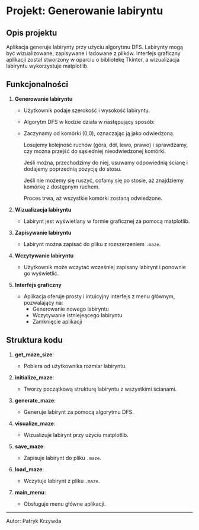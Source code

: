 
# Projekt: Generowanie labiryntu

## Opis projektu

Aplikacja generuje labirynty przy użyciu algorytmu DFS. Labirynty mogą być wizualizowane, zapisywane i ładowane z plików. Interfejs graficzny aplikacji został stworzony w oparciu o bibliotekę Tkinter, a wizualizacja labiryntu wykorzystuje matplotlib.

## Funkcjonalności

1. **Generowanie labiryntu**

   - Użytkownik podaje szerokość i wysokość labiryntu.
   - Algorytm DFS w kodzie działa w następujący sposób:
   - 
       Zaczynamy od komórki (0,0), oznaczając ją jako odwiedzoną.
     
       Losujemy kolejność ruchów (góra, dół, lewo, prawo) i sprawdzamy, czy można przejść do sąsiedniej nieodwiedzonej komórki.
     
       Jeśli można, przechodzimy do niej, usuwamy odpowiednią ścianę i dodajemy poprzednią pozycję do stosu.
     
       Jeśli nie możemy się ruszyć, cofamy się po stosie, aż znajdziemy komórkę z dostępnym ruchem.
     
       Proces trwa, aż wszystkie komórki zostaną odwiedzone.

2. **Wizualizacja labiryntu**

   - Labirynt jest wyświetlany w formie graficznej za pomocą matplotlib.

3. **Zapisywanie labiryntu**

   - Labirynt można zapisać do pliku z rozszerzeniem `.maze`.

4. **Wczytywanie labiryntu**

   - Użytkownik może wczytać wcześniej zapisany labirynt i ponownie go wyświetlić.

5. **Interfejs graficzny**

   - Aplikacja oferuje prosty i intuicyjny interfejs z menu głównym, pozwalający na:
     - Generowanie nowego labiryntu
     - Wczytywanie istniejeącego labiryntu
     - Zamknięcie aplikacji

## Struktura kodu

1. **get\_maze\_size**:

   - Pobiera od użytkownika rozmiar labiryntu.

2. **initialize\_maze**:

   - Tworzy początkową strukturę labiryntu z wszystkimi ścianami.

3. **generate\_maze**:

   - Generuje labirynt za pomocą algorytmu DFS.

4. **visualize\_maze**:

   - Wizualizuje labirynt przy użyciu matplotlib.

5. **save\_maze**:

   - Zapisuje labirynt do pliku `.maze`.

6. **load\_maze**:

   - Wczytuje labirynt z pliku `.maze`.

7. **main\_menu**:

   - Obsługuje menu główne aplikacji.

---

Autor: Patryk Krzywda

